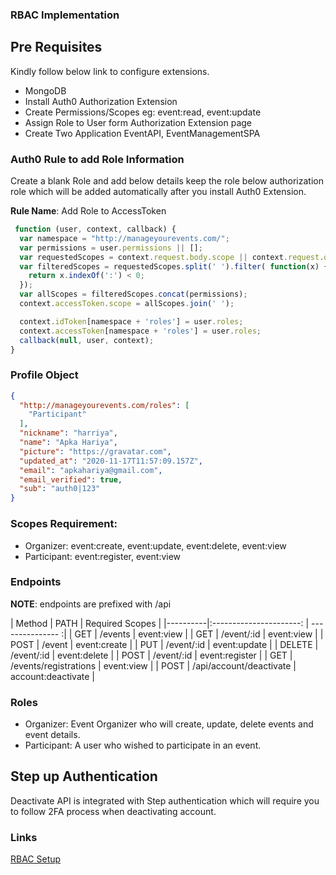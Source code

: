 ### RBAC Implementation

## Pre Requisites

Kindly follow below link to configure extensions.

- MongoDB
- Install Auth0 Authorization Extension
- Create Permissions/Scopes eg: event:read, event:update
- Assign Role to User form Authorization Extension page
- Create Two Application EventAPI, EventManagementSPA


### Auth0 Rule to add Role Information
Create a blank Role and add below details keep the role below authorization role which will be added automatically after you install Auth0 Extension.

**Rule Name**: Add Role to AccessToken
```js
 function (user, context, callback) {
  var namespace = "http://manageyourevents.com/";
  var permissions = user.permissions || [];
  var requestedScopes = context.request.body.scope || context.request.query.scope;
  var filteredScopes = requestedScopes.split(' ').filter( function(x) {
    return x.indexOf(':') < 0;
  });
  var allScopes = filteredScopes.concat(permissions);
  context.accessToken.scope = allScopes.join(' ');

  context.idToken[namespace + 'roles'] = user.roles;
  context.accessToken[namespace + 'roles'] = user.roles;
  callback(null, user, context);
}
```

### Profile Object
```json
{
  "http://manageyourevents.com/roles": [
    "Participant"
  ],
  "nickname": "harriya",
  "name": "Apka Hariya",
  "picture": "https://gravatar.com",
  "updated_at": "2020-11-17T11:57:09.157Z",
  "email": "apkahariya@gmail.com",
  "email_verified": true,
  "sub": "auth0|123"
}
```

### Scopes Requirement:
- Organizer: event:create, event:update, event:delete, event:view
- Participant: event:register, event:view

### Endpoints
**NOTE**: endpoints are prefixed with /api

| Method   |      PATH               | Required Scopes     |
|----------|:----------------------: | ---------------    :|
| GET      |  /events                |  event:view         |
| GET      |  /event/:id             |  event:view         |
| POST     |  /event                 |  event:create       |
| PUT      |  /event/:id             |  event:update       |
| DELETE   |  /event/:id             |  event:delete       |
| POST     |  /event/:id             |  event:register     |
| GET      |  /events/registrations  |  event:view         |
| POST     | /api/account/deactivate |  account:deactivate |


### Roles
- Organizer: Event Organizer who will create, update, delete events and event details.
- Participant: A user who wished to participate in an event.


## Step up Authentication
Deactivate API is integrated with Step authentication which will require you to follow 2FA process when deactivating account.

### Links
[RBAC Setup](https://auth0.com/docs/authorization/rbac)